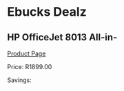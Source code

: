 
# Ebucks Dealz
## HP OfficeJet 8013 All-in-
[Product Page](https://www.ebucks.com/web/shop/productSelected.do?prodId=1233256384&catId=1233326260)

Price: R1899.00

Savings: 


	